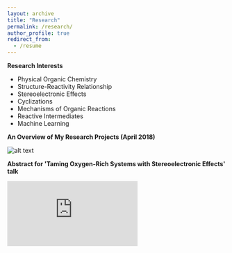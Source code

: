 ```yaml
---
layout: archive
title: "Research"
permalink: /research/
author_profile: true
redirect_from:
  - /resume
---
```


**Research Interests**
+ Physical Organic Chemistry
+ Structure-Reactivity Relationship 
+ Stereoelectronic Effects
+ Cyclizations
+ Mechanisms of Organic Reactions
+ Reactive Intermediates
+ Machine Learning


**An Overview of My Research Projects (April 2018)**

![alt text](https://gabegomes.github.io/images/projects_April_2018.png "projects_April_2018.png")


**Abstract for 'Taming Oxygen-Rich Systems with Stereoelectronic Effects' talk**

<embed src="https://gabegomes.github.io/files/Abstract_talk_UFRJ_Gabe_Gomes_July_2018.pdf" type="application/pdf" />
